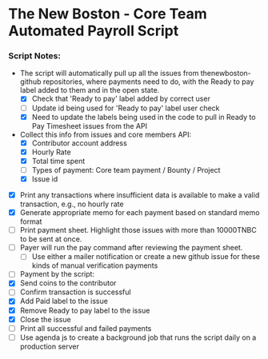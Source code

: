 # The New Boston - Core Team Automated Payroll Script

### Script Notes:
- The script will automatically pull up all the issues from thenewboston-github repositories, where payments need to do, with the Ready to pay label added to them and in the open state.
    - [X] Check that 'Ready to pay' label added by correct user
    - [ ] Update id being used for 'Ready to pay' label user check
    - [X] Need to update the labels being used in the code to pull in Ready to Pay Timesheet issues from the API
- Collect this info from issues and core members API:
    - [x] Contributor account address
    - [x] Hourly Rate
    - [x] Total time spent
    - [ ] Types of payment: Core team payment / Bounty / Project
    - [x] Issue id
- [x] Print any transactions where insufficient data is available to make a valid transaction, e.g., no hourly rate
- [x] Generate appropriate memo for each payment based on standard memo format
- [ ] Print payment sheet. Highlight those issues with more than 10000TNBC to be sent at once.
- [ ] Payer will run the pay command after reviewing the payment sheet.
    - [ ] Use either a mailer notification or create a new github issue for these kinds of manual verification payments
- [ ] Payment by the script:
- [x] Send coins to the contributor
- [ ] Confirm transaction is successful
- [x] Add Paid label to the issue
- [x] Remove Ready to pay label to the issue
- [x] Close the issue
- [ ] Print all successful and failed payments
- [ ] Use agenda js to create a background job that runs the script daily on a production server